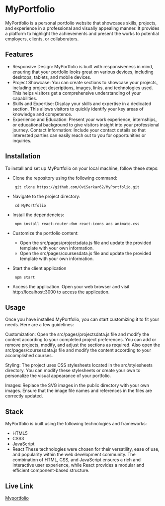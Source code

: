 # MyPortfolio

MyPortfolio is a personal portfolio website that showcases skills, projects, and experience in a professional and visually appealing manner. It provides a platform to highlight the achievements and present the works to potential employers, clients, or collaborators.

## Features

- Responsive Design: MyPortfolio is built with responsiveness in mind, ensuring that your portfolio looks great on various devices, including desktops, tablets, and mobile devices.
- Project Showcase: You can create sections to showcase your projects, including project descriptions, images, links, and technologies used. This helps visitors get a comprehensive understanding of your capabilities.
- Skills and Expertise: Display your skills and expertise in a dedicated section. This allows visitors to quickly identify your key areas of knowledge and competence.
- Experience and Education: Present your work experience, internships, or educational background to give visitors insight into your professional journey.
Contact Information: Include your contact details so that interested parties can easily reach out to you for opportunities or inquiries.

## Installation

To install and set up MyPortfolio on your local machine, follow these steps:
- Clone the repository using the following command:
            
       git clone https://github.com/OviSarkar62/MyPortfolio.git

- Navigate to the project directory:

       cd MyPortfolio

- Install the dependencies:

       npm install react-router-dom react-icons aos animate.css

- Customize the portfolio content:
  - Open the src/pages/projectsdata.js file and update the provided template with your own information.
  - Open the src/pages/coursesdata.js file and update the provided template with your own information.
- Start the client application
       
       npm start
- Access the application. Open your web browser and visit http://localhost:3000 to access the application.

## Usage

Once you have installed MyPortfolio, you can start customizing it to fit your needs. Here are a few guidelines:

Customization: Open the src/pages/projectsdata.js file and modify the content according to your completed project preferences. You can add or remove projects, modify, and adjust the sections as required. Also open the src/pages/coursesdata.js file and modify the content according to your accomplished courses.

Styling: The project uses CSS stylesheets located in the src/stylesheets directory. You can modify these stylesheets or create your own to personalize the visual appearance of your portfolio.

Images: Replace the SVG images in the public directory with your own images. Ensure that the image file names and references in the files are correctly updated.

## Stack

MyPortfolio is built using the following technologies and frameworks:
- HTML5
- CSS3
- JavaScript
- React
These technologies were chosen for their versatility, ease of use, and popularity within the web development community. The combination of HTML, CSS, and JavaScript ensures a rich and interactive user experience, while React provides a modular and efficient component-based structure.
## Live Link
[Myportfolio](https://myself-ovi.vercel.app/)
